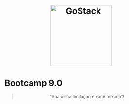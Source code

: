 <h1 align="center">
    <img alt="GoStack" src="https://rocketseat-cdn.s3-sa-east-1.amazonaws.com/bootcamp-header.png" width="200px" />
</h1>

# Bootcamp 9.0
<blockquote align="center">“Sua única limitação é você mesmo”!</blockquote>


